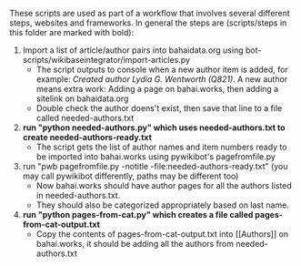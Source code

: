 These scripts are used as part of a workflow that involves several different steps, websites and frameworks. In general the steps are (scripts/steps in this folder are marked with bold):

1. Import a list of article/author pairs into bahaidata.org using bot-scripts/wikibaseintegrator/import-articles.py
   - The script outputs to console when a new author item is added, for example: *Created author Lydia G. Wentworth (Q821)*. A new author means extra work: Adding a page on bahai.works, then adding a sitelink on bahaidata.org
   - Double check the author doens't exist, then save that line to a file called needed-authors.txt
2. **run "python needed-authors.py" which uses needed-authors.txt to create needed-authors-ready.txt**
   - The script gets the list of author names and item numbers ready to be imported into bahai.works using pywikibot's pagefromfile.py
3. run "pwb pagefromfile.py -notitle -file:needed-authors-ready.txt" (you may call pywikibot differently, paths may be different too)
   - Now bahai.works should have author pages for all the authors listed in needed-authors.txt.
   - They should also be categorized appropriately based on last name. 
4. **run "python pages-from-cat.py" which creates a file called pages-from-cat-output.txt**
   - Copy the contents of pages-from-cat-output.txt into [[Authors]] on bahai.works, it should be adding all the authors from needed-authors.txt
